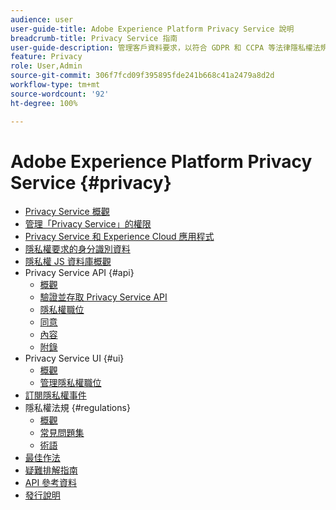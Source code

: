 ```yaml
---
audience: user
user-guide-title: Adobe Experience Platform Privacy Service 說明
breadcrumb-title: Privacy Service 指南
user-guide-description: 管理客戶資料要求，以符合 GDPR 和 CCPA 等法律隱私權法規。
feature: Privacy
role: User,Admin
source-git-commit: 306f7fcd09f395895fde241b668c41a2479a8d2d
workflow-type: tm+mt
source-wordcount: '92'
ht-degree: 100%

---
```



# Adobe Experience Platform Privacy Service {#privacy}

* [Privacy Service 概觀](./home.md)
* [管理「Privacy Service」的權限](./permissions.md)
* [Privacy Service 和 Experience Cloud 應用程式](./experience-cloud-apps.md)
* [隱私權要求的身分識別資料](./identity-data.md)
* [隱私權 JS 資料庫概觀](./js-library.md)
* Privacy Service API {#api}
   * [概觀](./api/overview.md)
   * [驗證並存取 Privacy Service API](./api/getting-started.md)
   * [隱私權職位](./api/privacy-jobs.md)
   * [同意](./api/consent.md)
   * [內容](./api/content.md)
   * [附錄](./api/appendix.md)
* Privacy Service UI {#ui}
   * [概觀](./ui/overview.md)
   * [管理隱私權職位](./ui/user-guide.md)
* [訂閱隱私權事件](./privacy-events.md)
* 隱私權法規 {#regulations}
   * [概觀](./regulations/overview.md)
   * [常見問題集](./regulations/faq.md)
   * [術語](./regulations/terminology.md)
* [最佳作法](./best-practices.md)
* [疑難排解指南](./troubleshooting-guide.md)
* [API 參考資料](https://www.adobe.io/experience-platform-apis/references/privacy-service/)
* [發行說明](./release-notes.md)
